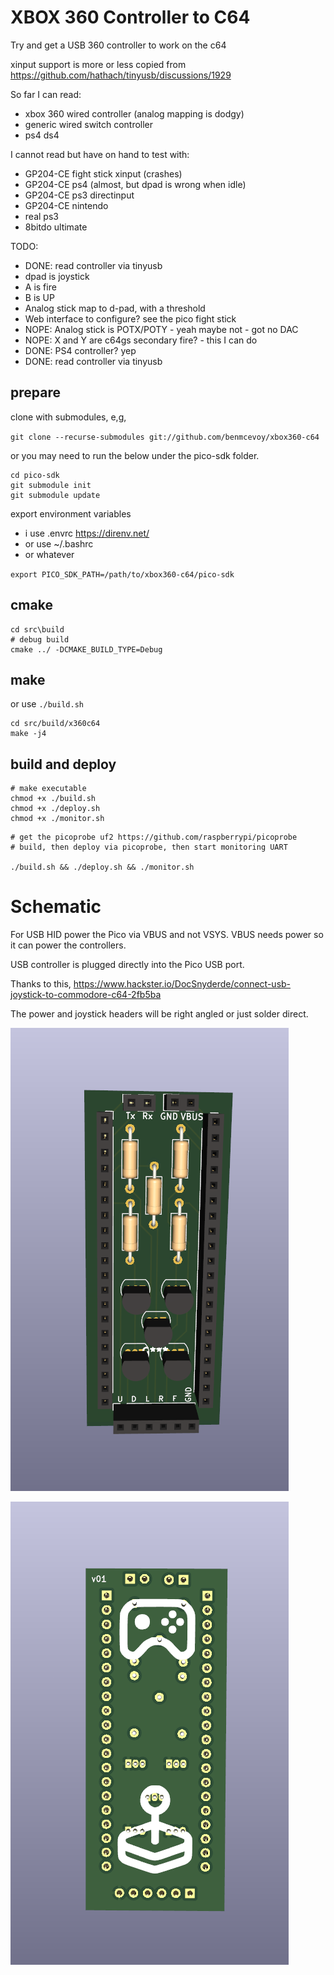 # XBOX 360 Controller to C64

Try and get a USB 360 controller to work on the c64

xinput support is more or less copied from https://github.com/hathach/tinyusb/discussions/1929



So far I can read:

- xbox 360 wired controller (analog mapping is dodgy)
- generic wired switch controller 
- ps4 ds4

I cannot read but have on hand to test with:

- GP204-CE fight stick xinput (crashes)
- GP204-CE ps4 (almost, but dpad is wrong when idle)
- GP204-CE ps3 directinput
- GP204-CE nintendo 
- real ps3
- 8bitdo ultimate


TODO:

- DONE: read controller via tinyusb
- dpad is joystick
- A is fire
- B is UP
- Analog stick map to d-pad, with a threshold
- Web interface to configure? see the pico fight stick
- NOPE: Analog stick is POTX/POTY - yeah maybe not - got no DAC
- NOPE: X and Y are c64gs secondary fire? - this I can do
- DONE: PS4 controller? yep
- DONE: read controller via tinyusb

## prepare
clone with submodules, e,g,

`git clone --recurse-submodules git://github.com/benmcevoy/xbox360-c64`

or you may need to run the below under the pico-sdk folder.

```
cd pico-sdk
git submodule init 
git submodule update
```

export environment variables 
- i use .envrc https://direnv.net/
- or use  ~/.bashrc 
- or whatever
  

`export PICO_SDK_PATH=/path/to/xbox360-c64/pico-sdk`

## cmake
```
cd src\build
# debug build
cmake ../ -DCMAKE_BUILD_TYPE=Debug
```

## make

or use `./build.sh`

```
cd src/build/x360c64
make -j4
```

## build and deploy

```
# make executable
chmod +x ./build.sh
chmod +x ./deploy.sh
chmod +x ./monitor.sh
```

```
# get the picoprobe uf2 https://github.com/raspberrypi/picoprobe
# build, then deploy via picoprobe, then start monitoring UART

./build.sh && ./deploy.sh && ./monitor.sh
```

# Schematic

For USB HID power the Pico via VBUS and not VSYS. VBUS needs power so it can power the controllers.

USB controller is plugged directly into the Pico USB port.  

Thanks to this, https://www.hackster.io/DocSnyderde/connect-usb-joystick-to-commodore-c64-2fb5ba

The power and joystick headers will be right angled or just solder direct.

![Board front](docs/assets/board_front.png?raw=true "Board front")


![Board back](docs/assets/board_back.png?raw=true "Board back")

